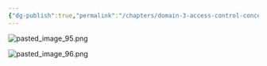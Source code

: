 ```yaml
---
{"dg-publish":true,"permalink":"/chapters/domain-3-access-control-concepts/domain-3-access-control-concepts/3-1-security-controls/","noteIcon":""}
---
```


![pasted_image_95.png](/img/user/pasted_image_95.png)

![pasted_image_96.png](/img/user/pasted_image_96.png)
